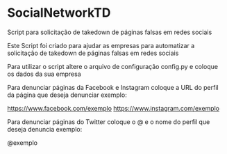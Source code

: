 # SocialNetworkTD
Script para solicitação de takedown de páginas falsas em redes sociais

Este Script foi criado para ajudar as empresas para automatizar a solicitação de takedown de páginas falsas em redes sociais

Para utilizar o script altere o arquivo de configuração config.py e coloque os dados da sua empresa

Para denunciar páginas da Facebook e Instagram coloque a URL do perfil da página que deseja denunciar exemplo:

https://www.facebook.com/exemplo
https://www.instagram.com/exemplo

Para denunciar páginas do Twitter coloque o @ e o nome do perfil que deseja denuncia exemplo:

@exemplo
